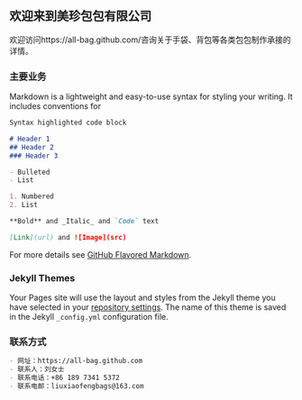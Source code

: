 ## 欢迎来到美珍包包有限公司

欢迎访问https://all-bag.github.com/咨询关于手袋、背包等各类包包制作承接的详情。

### 主要业务

Markdown is a lightweight and easy-to-use syntax for styling your writing. It includes conventions for

```markdown
Syntax highlighted code block

# Header 1
## Header 2
### Header 3

- Bulleted
- List

1. Numbered
2. List

**Bold** and _Italic_ and `Code` text

[Link](url) and ![Image](src)
```

For more details see [GitHub Flavored Markdown](https://guides.github.com/features/mastering-markdown/).

### Jekyll Themes

Your Pages site will use the layout and styles from the Jekyll theme you have selected in your [repository settings](https://github.com/all-bag/all-bag.github.io/settings). The name of this theme is saved in the Jekyll `_config.yml` configuration file.

### 联系方式
```markdown
- 网址：https://all-bag.github.com
- 联系人：刘女士
- 联系电话：+86 189 7341 5372
- 联系电邮：liuxiaofengbags@163.com

